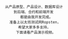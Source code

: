                             
                            
                            
                            
                                     
                                     
                                     
                                     
                                     
                                            
            
          从产品原型、产品设计、数据库设计
              到后端、合约和前端开发
                 都是由我开发完成。
            准备上以太坊测试网Ropsten，
                希望大家多多支持，
               下面请看产品演示视频。
                    
                                  
                                     
                                     
                                     
                                     
                                  
                                     
                                     
                                     
                                                       
